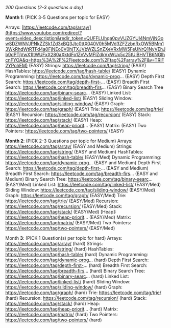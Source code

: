 
*200 Questions (2-3 questions a day)*

**Month 1**: (PICK 3-5 Questions per topic for EASY)

Arrays: [https://leetcode.com/tag/array/](https://www.youtube.com/redirect?event=video_description&redir_token=QUFFLUhqa0pvVUZGYUI4NmVjNGowSDZWNVJPNkZZSk1Zd3xBQ3Jtc0ttX040V0h5MVd3ZFZzbnRxOW5BMm13WkRhdWtRTFd4a0FjNEo0V0hjTXJVbWZLSnZXeVRxMW5FeUNrQ1NyVEhJb0dPTjVwX1ItWUFxX280aXktdFo1ZnVvMFlZdkVxWUx5c25tUlBHVTB6NGlhcnFYOA&q=https%3A%2F%2Fleetcode.com%2Ftag%2Farray%2F&v=TRlF2YPohEM) (EASY)
Strings: https://leetcode.com/tag/string/ (EASY)
HashTables: https://leetcode.com/tag/hash-table/ (EASY)
Dynamic Programming: https://leetcode.com/tag/dynamic-prog... (EASY)
Depth First Search: https://leetcode.com/tag/depth-first-... (EASY)
Breadth First Search: https://leetcode.com/tag/breadth-firs... (EASY)
Binary Search Tree https://leetcode.com/tag/binary-searc... (EASY)
Linked List: https://leetcode.com/tag/linked-list/ (EASY)
Sliding Window: https://leetcode.com/tag/sliding-window/ (EASY)
Graph: https://leetcode.com/tag/graph/ (EASY)
Trie: https://leetcode.com/tag/trie/ (EASY)
Recursion: https://leetcode.com/tag/recursion/ (EASY)
Stack: https://leetcode.com/tag/stack/ (EASY)
Heap: https://leetcode.com/tag/heap-priorit... (EASY)
Matrix: (EASY)
Two Pointers: https://leetcode.com/tag/two-pointers/ (EASY)



**Month 2**: (PICK 2-3 Questions per topic for Medium)
Arrays: https://leetcode.com/tag/array/ (EASY and Medium)
Strings: https://leetcode.com/tag/string/ (EASY and Medium)
HashTables: https://leetcode.com/tag/hash-table/ (EASY/Med)
Dynamic Programming: https://leetcode.com/tag/dynamic-prog... (EASY and Medium)
Depth First Search: https://leetcode.com/tag/depth-first-... (EASY and Medium)
Breadth First Search: https://leetcode.com/tag/breadth-firs... (EASY and Medium)
Binary Search Tree: https://leetcode.com/tag/binary-searc... (EASY/Med)
Linked List: https://leetcode.com/tag/linked-list/ (EASY/Med)
Sliding Window: https://leetcode.com/tag/sliding-window/ (EASY/Med)
Graph: https://leetcode.com/tag/graph/ (EASY/Med)
Trie: https://leetcode.com/tag/trie/ (EASY/Med)
Recursion: https://leetcode.com/tag/recursion/ (EASY/Med)
Stack: https://leetcode.com/tag/stack/ (EASY/Med)
[Heap]: https://leetcode.com/tag/heap-priorit... (EASY/Med)
Matrix: https://leetcode.com/tag/matrix/ (EASY/Med)
Two Pointers: https://leetcode.com/tag/two-pointers/ (EASY/Med)



Month **3**: (PICK 1 Question(s) per topic for hard)
Arrays: https://leetcode.com/tag/array/ (hard)
Strings: https://leetcode.com/tag/string/ (hard)
HashTables: https://leetcode.com/tag/hash-table/ (hard)
Dynamic Programming: https://leetcode.com/tag/dynamic-prog... (hard)
Depth First Search: https://leetcode.com/tag/depth-first-... (hard)
Breadth First Search: https://leetcode.com/tag/breadth-firs... (hard)
Binary Search Tree: https://leetcode.com/tag/binary-searc... (hard)
Linked List: https://leetcode.com/tag/linked-list/ (hard)
Sliding Window: https://leetcode.com/tag/sliding-window/  (hard)
Graph: https://leetcode.com/tag/graph/ (hard)
Trie: https://leetcode.com/tag/trie/ (hard)
Recursion: https://leetcode.com/tag/recursion/ (hard)
Stack: https://leetcode.com/tag/stack/ (hard)
Heap: https://leetcode.com/tag/heap-priorit... (hard)
Matrix: https://leetcode.com/tag/matrix/ (hard)
Two Pointers: https://leetcode.com/tag/two-pointers/ (hard)